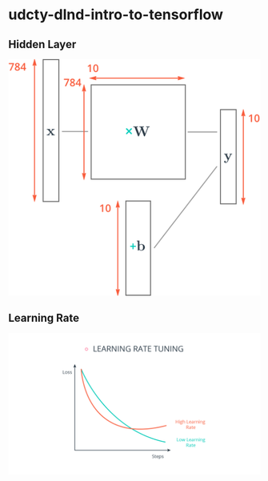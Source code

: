 # udcty-dlnd-intro-to-tensorflow

## Hidden Layer

![alt text](image/network_diagram.png "Network Diagram")

## Learning Rate

![alt text](image/Learn_Rate_Tune_Image.png "Learning Rate Tuning")
